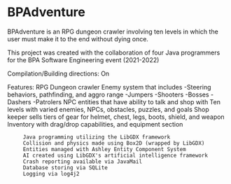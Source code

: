 # BPAdventure
BPAdventure is an RPG dungeon crawler involving ten levels in which the user must make it to the end without dying once. 

This project was created with the collaboration of four Java programmers 
for the BPA Software Engineering event (2021-2022)

Compilation/Building directions:
	On 

Features:
	RPG Dungeon crawler
	Enemy system that includes
		-Steering behaviors, pathfinding, and aggro range
		-Jumpers
		-Shooters
		-Bosses
		-Dashers
		-Patrolers
	NPC entities that have ability to talk and shop with
	Ten levels with varied enemies, NPCs, obstacles, puzzles, and goals
	Shop keeper sells tiers of gear for helmet, chest, legs, boots, shield, and weapon
	Inventory with drag/drop capabilities, and equipment section
	
         Java programming utilizing the LibGDX framework
         Collision and physics made using Box2D (wrapped by LibGDX)
         Entities managed with Ashley Entity Component System
         AI created using LibGDX's artificial intelligence framework
         Crash reporting available via JavaMail
         Database storing via SQLite
         Logging via log4j2
